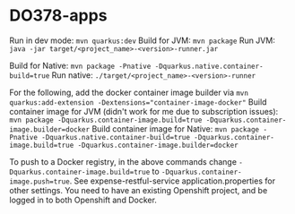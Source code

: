 # DO378-apps

Run in dev mode: `mvn quarkus:dev`
Build for JVM: `mvn package`
Run JVM: `java -jar target/<project_name>-<version>-runner.jar`

Build for Native: `mvn package -Pnative -Dquarkus.native.container-build=true`
Run native: `./target/<project_name>-<version>-runner`

For the following, add the docker container image builder via `mvn quarkus:add-extension -Dextensions="container-image-docker"`
Build container image for JVM (didn't work for me due to subscription issues): `mvn package -Dquarkus.container-image.build=true -Dquarkus.container-image.builder=docker`
Build container image for Native: `mvn package -Pnative -Dquarkus.native.container-build=true -Dquarkus.container-image.build=true -Dquarkus.container-image.builder=docker`

To push to a Docker registry, in the above commands change `-Dquarkus.container-image.build=true` to `-Dquarkus.container-image.push=true`. See expense-restful-service application.properties for other settings. You need to have an existing Openshift project, and be logged in to both Openshift and Docker.

